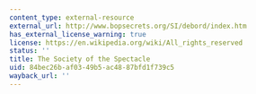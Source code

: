 ```yaml
---
content_type: external-resource
external_url: http://www.bopsecrets.org/SI/debord/index.htm
has_external_license_warning: true
license: https://en.wikipedia.org/wiki/All_rights_reserved
status: ''
title: The Society of the Spectacle
uid: 84bec26b-af03-49b5-ac48-87bfd1f739c5
wayback_url: ''
---
```

